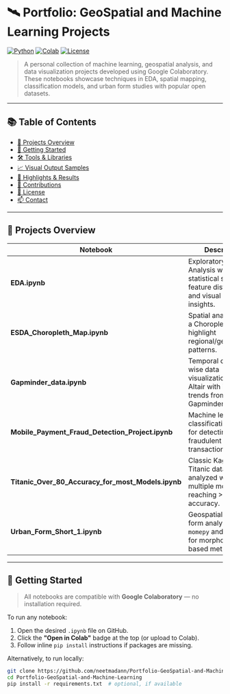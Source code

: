 # 🛰️ Portfolio: GeoSpatial and Machine Learning Projects

[![Python](https://img.shields.io/badge/python-3.8%2B-blue.svg)](https://www.python.org/)
[![Colab](https://img.shields.io/badge/Open%20in-Google%20Colab-orange?logo=google-colab)](https://colab.research.google.com/)
[![License](https://img.shields.io/badge/License-MIT-green.svg)](LICENSE)

> A personal collection of machine learning, geospatial analysis, and data visualization projects developed using Google Colaboratory. These notebooks showcase techniques in EDA, spatial mapping, classification models, and urban form studies with popular open datasets.

---

## 📚 Table of Contents

- [🧠 Projects Overview](#-projects-overview)
- [🚀 Getting Started](#-getting-started)
- [🛠️ Tools & Libraries](#️-tools--libraries)
- [📈 Visual Output Samples](#-visual-output-samples)
- [📌 Highlights & Results](#-highlights--results)
- [🤝 Contributions](#-contributions)
- [📄 License](#-license)
- [📫 Contact](#-contact)

---

## 🧠 Projects Overview

| Notebook | Description |
|----------|-------------|
| **EDA.ipynb** | Exploratory Data Analysis with key statistical summaries, feature distributions, and visual correlation insights. |
| **ESDA_Choropleth_Map.ipynb** | Spatial analysis with a Choropleth map to highlight regional/geographical patterns. |
| **Gapminder_data.ipynb** | Temporal country-wise data visualization using Altair with interactive trends from the Gapminder dataset. |
| **Mobile_Payment_Fraud_Detection_Project.ipynb** | Machine learning classification pipeline for detecting fraudulent mobile transactions. |
| **Titanic_Over_80_Accuracy_for_most_Models.ipynb** | Classic Kaggle Titanic dataset analyzed with multiple models reaching >86% accuracy. |
| **Urban_Form_Short_1.ipynb** | Geospatial urban form analysis using `momepy` and `geopandas` for morphology-based metrics. |

---

## 🚀 Getting Started

> All notebooks are compatible with **Google Colaboratory** — no installation required.

To run any notebook:
1. Open the desired `.ipynb` file on GitHub.
2. Click the **"Open in Colab"** badge at the top (or upload to Colab).
3. Follow inline `pip install` instructions if packages are missing.

Alternatively, to run locally:

```bash
git clone https://github.com/neetmadann/Portfolio-GeoSpatial-and-Machine-Learning.git
cd Portfolio-GeoSpatial-and-Machine-Learning
pip install -r requirements.txt  # optional, if available
